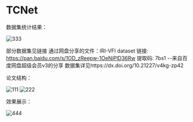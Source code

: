# TCNet
数据集统计结果：

![333](https://github.com/user-attachments/assets/a5688b65-aadf-42c7-99bb-42208754156c)

部分数据集见链接
通过网盘分享的文件：IRI-VFI dataset
链接: https://pan.baidu.com/s/1OD_zReepw-1OeNiPlD36Rw 提取码: 7bs1 
--来自百度网盘超级会员v3的分享
数据集详见https://dx.doi.org/10.21227/v4kg-zp42

论文结构：

![111](https://github.com/user-attachments/assets/9d8a7ca6-1e63-4c5f-a3ec-6d0d44212de9)
![222](https://github.com/user-attachments/assets/d0f8c1ed-0b82-476d-8897-450ae204c5e3)

效果展示：

![444](https://github.com/user-attachments/assets/6a1b05a6-3a54-4ffc-a0cb-4ca86c790a2e)
